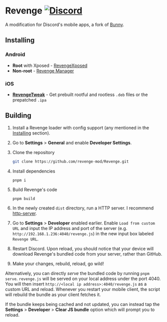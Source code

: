 # Revenge [![Discord](https://img.shields.io/discord/1205207689832038522?style=social&logo=discord&label=Revenge)]([https://discord.gg/24Ue3pzaum])
A modification for Discord's mobile apps, a fork of [Bunny](https://github.com/pyoncord/Bunny).

## Installing

### Android

- **Root** with Xposed - [RevengeXposed](https://github.com/revenge-mod/RevengeXposed/releases/latest)
- **Non-root** - [Revenge Manager](https://github.com/revenge-mod/RevengeManager/releases/latest)

### iOS
- [**RevengeTweak**](https://github.com/revenge-mod/RevengeTweak) - Get prebuilt rootful and rootless `.deb` files or the prepatched `.ipa `

## Building
1. Install a Revenge loader with config support (any mentioned in the [Installing](#installing) section).
2. Go to **Settings** > **General** and enable **Developer Settings**.
3. Clone the repository

    ```sh
    git clone https://github.com/revenge-mod/Revenge.git
    ```

4. Install dependencies

    ```
    pnpm i
    ```

5. Build Revenge's code

    ```
    pnpm build
    ```

6. In the newly created `dist` directory, run a HTTP server. I recommend [http-server](https://www.npmjs.com/package/http-server).
7. Go to **Settings** > **Developer** enabled earlier. Enable `Load from custom URL` and input the IP address and port of the server (e.g. `http://192.168.1.236:4040/revenge.js`) in the new input box labeled `Revenge URL`.
8. Restart Discord. Upon reload, you should notice that your device will download Revenge's bundled code from your server, rather than GitHub.
9. Make your changes, rebuild, reload, go wild!

Alternatively, you can directly *serve* the bundled code by running `pnpm serve`. `revenge.js` will be served on your local address under the port 4040. You will then insert `http://<local ip address>:4040/revenge.js` as a custom URL and reload. Whenever you restart your mobile client, the script will rebuild the bundle as your client fetches it.

If the bundle keeps being cached and not updated, you can instead tap the **Settings** > **Developer** > **Clear JS bundle** option which will prompt you to reload.
